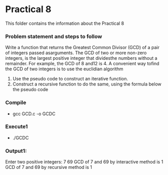 # Practical 8
This folder contains the information about the Practical 8

### Problem statement and steps to follow
Write a function that returns the Greatest Common Divisor (GCD) of a pair of integers passed asarguments. The GCD of two or more non-zero integers, is the largest positive integer that dividesthe numbers without a remainder. For example, the GCD of 8 and12 is 4. A convenient way tofind the GCD of two integers is to use the euclidian algorithm
1. Use the pseudo code to construct an iterative function.
2. Construct a recursive function to do the same, using the formula below the pseudo code

### Compile
* gcc GCD.c -o GCDC

### Execute1
* ./GCDC

### Output1:

Enter two positive integers: 7 69 GCD of 7 and 69 by interactive method is 1 GCD of 7 and 69 by recursive method is 1


